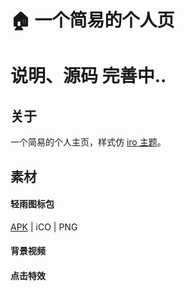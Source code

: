 
# 🏠 一个简易的个人页

# 说明、源码 完善中..

## 关于
一个简易的个人主页，样式仿 [iro 主题](https://iro.tw/)。


## 素材


#### 轻雨图标包
[APK](https://www.coolapk.com/apk/me.morirain.dev.iconpack.pure) |  iCO  | PNG

#### 背景视频

#### 点击特效


